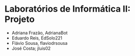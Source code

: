 # Laboratórios de Informática II: Projeto 

- Adriana Frazão, AdrianaBot
- Eduardo Reis, EdSolo221
- Flávio Sousa, flaviodrsousa
- José Costa; jluis02
